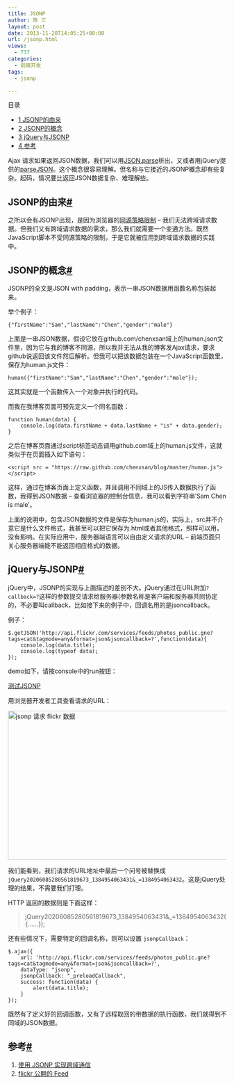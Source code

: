 ```yaml
---
title: JSONP
author: 陈 三
layout: post
date: 2013-11-20T14:05:25+00:00
url: /jsonp.html
views:
  - 737
categories:
  - 前端开发
tags:
  - jsonp

---
```

<div id="toc_container" class="ml-l u-floatRight pure-u-1-1 pure-u-sm-2-5 toc_white no_bullets">
  <nav id="myaffix">
  
  <p class="toc-title">
    目录
  </p>
  
  <ul class="toc-list nav" role="menu">
    <li class="toc-list__item" role="menuitem">
      <a href="#JSONP"><span class="toc_number toc_depth_1">1</span> JSONP的由来</a>
    </li>
    <li class="toc-list__item" role="menuitem">
      <a href="#JSONP-2"><span class="toc_number toc_depth_1">2</span> JSONP的概念</a>
    </li>
    <li class="toc-list__item" role="menuitem">
      <a href="#jQueryJSONP"><span class="toc_number toc_depth_1">3</span> jQuery与JSONP</a>
    </li>
    <li class="toc-list__item" role="menuitem">
      <a href="#i"><span class="toc_number toc_depth_1">4</span> 参考</a>
    </li>
  </ul></nav>
</div>

<div class="">
  <p>
    Ajax 请求如果返回JSON数据，我们可以用<a href="https://developer.mozilla.org/en-US/docs/Web/JavaScript/Reference/Global_Objects/JSON/parse">JSON.parse</a>析出，又或者用jQuery提供的<a href="http://api.jquery.com/jQuery.parseJSON/">parseJSON</a>。这个概念很容易理解。但名称与它接近的JSONP概念却有些复杂。起码，情况要比返回JSON数据复杂、难理解些。
  </p>
  
  <h2 class="storycontent-h2">
    <span id="JSONP">JSONP的由来</span><a title="标题链接地址" class="u-floatRight hidden" id="heyJSONP" href="#JSONP"><span class="" aria-hidden="true">#</span></a>
  </h2>
  
  <p>
    之所以会有JSONP出现，是因为浏览器的<a href="http://www.zfanw.com/blog/javascript-same-origin-policy.html">同源策略限制</a> &#8211; 我们无法跨域请求数据。但我们又有跨域请求数据的需求，那么我们就需要一个变通方法。既然JavaScript脚本不受同源策略的限制，于是它就被应用到跨域请求数据的实践中。
  </p>
  
  <h2 class="storycontent-h2">
    <span id="JSONP-2">JSONP的概念</span><a title="标题链接地址" class="u-floatRight hidden" id="heyJSONP-2" href="#JSONP-2"><span class="" aria-hidden="true">#</span></a>
  </h2>
  
  <p>
    JSONP的全文是JSON with padding，表示一串JSON数据用函数名称包装起来。
  </p>
  
  <p>
    举个例子：
  </p>
  
  <pre><code>{"firstName":"Sam","lastName":"Chen","gender":"male"}
</code></pre>
  
  <p>
    上面是一串JSON数据，假设它放在github.com/chenxsan域上的human.json文件里，因为它与我的博客不同源，所以我并无法从我的博客发Ajax请求，要求github说返回该文件然后解析。但我可以把该数据包装在一个JavaScript函数里，保存为human.js文件：
  </p>
  
  <pre><code>human({"firstName":"Sam","lastName":"Chen","gender":"male"});
</code></pre>
  
  <p>
    这其实就是一个函数传入一个对象并执行的代码。
  </p>
  
  <p>
    而我在我博客页面可预先定义一个同名函数：
  </p>
  
  <pre><code>function human(data) {
    console.log(data.firstName + data.lastName + "is" + data.gender);
}
</code></pre>
  
  <p>
    之后在博客页面通过script标签动态调用github.com域上的human.js文件，这就类似于在页面插入如下语句：
  </p>
  
  <pre><code>&lt;script src = "https://raw.github.com/chenxsan/blog/master/human.js"&gt;&lt;/script&gt;
</code></pre>
  
  <p>
    这样，通过在博客页面上定义函数，并且调用不同域上的JS传入数据执行了函数，我得到JSON数据 &#8211; 查看浏览器的控制台信息，我可以看到字符串&#8217;Sam Chen is male&#8217;。
  </p>
  
  <p>
    上面的说明中，包含JSON数据的文件是保存为human.js的，实际上，src并不介意它是什么文件格式，我甚至可以把它保存为.html或者其他格式，照样可以用，没有影响。在实际应用中，服务器端语言可以自由定义请求的URL &#8211; 前端页面只关心服务器端能不能返回相应格式的数据。
  </p>
  
  <h2 class="storycontent-h2">
    <span id="jQueryJSONP">jQuery与JSONP</span><a title="标题链接地址" class="u-floatRight hidden" id="heyjQueryJSONP" href="#jQueryJSONP"><span class="" aria-hidden="true">#</span></a>
  </h2>
  
  <p>
    jQuery中，JSONP的实现与上面描述的差别不大。jQuery通过在URL附加<code>?callback=?</code>这样的参数提交请求给服务器(参数名称是客户端和服务器共同协定的，不必要叫callback，比如接下来的例子中，回调名用的是jsoncallback。
  </p>
  
  <p>
    例子：
  </p>
  
  <pre><code>$.getJSON('http://api.flickr.com/services/feeds/photos_public.gne?tags=cat&tagmode=any&format=json&jsoncallback=?',function(data){
    console.log(data.title);
    console.log(typeof data);
});
</code></pre>
  
  <p>
    demo如下，请按console中的run按钮：
  </p>
  
  <p>
    <a class="jsbin-embed" href="http://jsbin.com/aceGoruq/2/embed?js,console">测试JSONP</a>
  </p>
  
  <p>
    用浏览器开发者工具查看请求的URL：
  </p>
  
  <p>
    <a href="http://www.zfanw.com/blog/wp-content/uploads/2013/11/jsonp-flickr.png"><img src="http://www.zfanw.com/blog/wp-content/uploads/2013/11/jsonp-flickr.png" alt="jsonp 请求 flickr 数据" width="617" height="343" class="alignnone size-full wp-image-11007" srcset="https://www.zfanw.com/blog/wp-content/uploads/2013/11/jsonp-flickr.png 617w, https://www.zfanw.com/blog/wp-content/uploads/2013/11/jsonp-flickr-300x166.png 300w" sizes="(max-width: 617px) 100vw, 617px" /></a>
  </p>
  
  <p>
    我们能看到，我们请求的URL地址中最后一个问号被替换成<code>jQuery20206085280561819673_1384954063431&_=1384954063432</code>。这是jQuery处理的结果，不需要我们打理。
  </p>
  
  <p>
    HTTP 返回的数据则是下面这样：
  </p>
  
  <blockquote>
    <p>
      jQuery20206085280561819673_1384954063431&_=1384954063432({&#8230;&#8230;});
    </p>
  </blockquote>
  
  <p>
    还有些情况下，需要特定的回调名称，则可以设置 <code>jsonpCallback</code>：
  </p>
  
  <pre><code>$.ajax({
    url: 'http://api.flickr.com/services/feeds/photos_public.gne?tags=cat&tagmode=any&format=json&jsoncallback=?', 
    dataType: "jsonp",
    jsonpCallback: "_preloadCallback",
    success: function(data) {
        alert(data.title);
    }
});
</code></pre>
  
  <p>
    既然有了定义好的回调函数，又有了远程取回的带数据的执行函数，我们就得到不同域的JSON数据。
  </p>
  
  <h2 class="storycontent-h2">
    <span id="i">参考</span><a title="标题链接地址" class="u-floatRight hidden" id="heyi" href="#i"><span class="" aria-hidden="true">#</span></a>
  </h2>
  
  <ol>
    <li>
      <a href="http://www.ibm.com/developerworks/cn/web/wa-aj-jsonp1/">使用 JSONP 实现跨域通信</a>
    </li>
    <li>
      <a href="http://www.flickr.com/services/feeds/docs/photos_public/">flickr 公開的 Feed</a>
    </li>
  </ol>
</div>